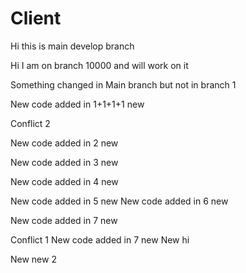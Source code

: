 # Client
Hi this is main develop branch

Hi I am on branch 10000 and will work on it

Something changed in Main branch but not in branch 1

New code added in 1+1+1+1 new

Conflict 2

New code added in 2 new

New code added in 3 new

New code added in 4 new

New code added in 5 new
New code added in 6 new

New code added in 7 new

Conflict 1
New code added in 7 new
New hi

New new 2
